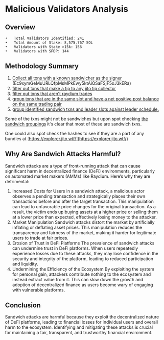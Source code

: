 # Malicious Validators Analysis

## Overview

	•	Total Validators Identified: 241
	•	Total Amount of Stake: 8,575,767 SOL
	•	Validators with Stake >15k: 156
	•	Validators with SFDP: 144

## Methodology Summary
1. [Collect all txns with a known sandwicher as the signer](https://github.com/a-guard/malicious-validators/blob/48ef59afa8fa3ec7e61c28cee9e41a489a984714/find_sigs.py#L12C38-L12C82) (Ec9xymGeMuURLQfpMsMPkEwy5ktAiQSaFSjF5oJ3kERa)
2. [filter out txns that make a tip to any jito tip collector](https://github.com/a-guard/malicious-validators/blob/48ef59afa8fa3ec7e61c28cee9e41a489a984714/filter_sigs.py#L45C5-L51C39)
3. [filter out txns that aren’t raydium trades](https://github.com/a-guard/malicious-validators/blob/48ef59afa8fa3ec7e61c28cee9e41a489a984714/filter_sigs.py#L45C5-L51C39)
4. [group txns that are in the same slot and have a net positive post balance on the same trading pair](https://github.com/a-guard/malicious-validators/blob/48ef59afa8fa3ec7e61c28cee9e41a489a984714/filter_sigs.py#L63C2-L70C58)
5. [group identified sandwich txns and leader slots against leader schedule.](https://github.com/a-guard/malicious-validators/blob/main/find_by_stake_authority.py)

Some of the txns might not be sandwiches but upon spot checking [the sandwich groupings](https://github.com/a-guard/malicious-validators/blob/main/data/filtered_sandwitches.json) it's clear that most of these are sandwich txns. 

One could also spot check the hashes to see if they are a part of any bundles at [https://explorer.jito.wtf/](https://explorer.jito.wtf/)

## Why Are Sandwich Attacks Harmful?

Sandwich attacks are a type of front-running attack that can cause significant harm in decentralized finance (DeFi) environments, particularly on automated market makers (AMMs) like Raydium. Here’s why they are detrimental:

1. Increased Costs for Users
In a sandwich attack, a malicious actor observes a pending transaction and strategically places their own transactions before and after the target transaction. This manipulation can lead to unfavorable price changes for the original transaction. As a result, the victim ends up buying assets at a higher price or selling them at a lower price than expected, effectively losing money to the attacker.
2. Market Manipulation
Sandwich attacks distort the market by artificially inflating or deflating asset prices. This manipulation reduces the transparency and fairness of the market, making it harder for legitimate users to trade at fair prices.
3. Erosion of Trust in DeFi Platforms
The prevalence of sandwich attacks can undermine trust in DeFi platforms. When users repeatedly experience losses due to these attacks, they may lose confidence in the security and integrity of the platform, leading to reduced participation and liquidity.
4. Undermining the Efficiency of the Ecosystem
By exploiting the system for personal gain, attackers contribute nothing to the ecosystem and instead extract value from it. This can slow down the growth and adoption of decentralized finance as users become wary of engaging with vulnerable platforms.

## Conclusion

Sandwich attacks are harmful because they exploit the decentralized nature of DeFi platforms, leading to financial losses for individual users and overall harm to the ecosystem. Identifying and mitigating these attacks is crucial for maintaining a fair, transparent, and trustworthy financial environment.
